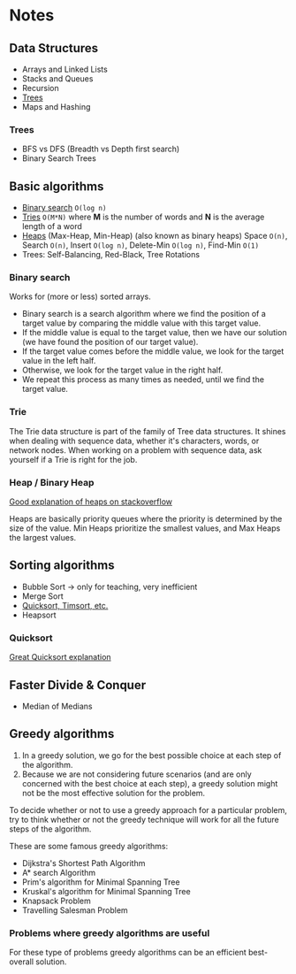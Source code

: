# Notes

## Data Structures

- Arrays and Linked Lists
- Stacks and Queues
- Recursion
- [Trees](#trees)
- Maps and Hashing

### Trees

- BFS vs DFS (Breadth vs Depth first search)
- Binary Search Trees

## Basic algorithms

- [Binary search](#binary-search) `O(log n)`
- [Tries](#trie) `O(M*N)` where **M** is the number of words and **N** is the average
length of a word
- [Heaps](#heap--binary-heap) (Max-Heap, Min-Heap) (also known as binary heaps)
Space `O(n)`, Search `O(n)`, Insert `O(log n)`, Delete-Min `O(log n)`,
Find-Min `O(1)`
- Trees: Self-Balancing, Red-Black, Tree Rotations

### Binary search

Works for (more or less) sorted arrays.

- Binary search is a search algorithm where we find the position of a target
value by comparing the middle value with this target value.
- If the middle value is equal to the target value, then we have our solution
(we have found the position of our target value).
- If the target value comes before the middle value, we look for the target
value in the left half.
- Otherwise, we look for the target value in the right half.
- We repeat this process as many times as needed, until we find the target
value.

### Trie

The Trie data structure is part of the family of Tree data structures.
It shines when dealing with sequence data, whether it's characters, words,
or network nodes. When working on a problem with sequence data, ask yourself
if a Trie is right for the job.

### Heap / Binary Heap

[Good explanation of heaps on stackoverflow](https://stackoverflow.com/a/18742428/9152905)

Heaps are basically priority queues where the priority is determined by the
size of the value. Min Heaps prioritize the smallest values, and Max Heaps the
largest values.

## Sorting algorithms

- Bubble Sort -> only for teaching, very inefficient
- Merge Sort
- [Quicksort, Timsort, etc.](#quicksort)
- Heapsort

### Quicksort

[Great Quicksort explanation](https://algs4.cs.princeton.edu/23quicksort/)

## Faster Divide & Conquer

- Median of Medians

## Greedy algorithms

1. In a greedy solution, we go for the best possible choice at each step of the
algorithm.
1. Because we are not considering future scenarios (and are only concerned with
the best choice at each step), a greedy solution might not be the most
effective solution for the problem.

To decide whether or not to use a greedy approach for a particular problem,
try to think whether or not the greedy technique will work for all the future
steps of the algorithm.

These are some famous greedy algorithms:

- Dijkstra's Shortest Path Algorithm
- A* search Algorithm
- Prim's algorithm for Minimal Spanning Tree
- Kruskal's algorithm for Minimal Spanning Tree
- Knapsack Problem
- Travelling Salesman Problem

### Problems where greedy algorithms are useful

For these type of problems greedy algorithms can be an efficient best-overall
solution.

